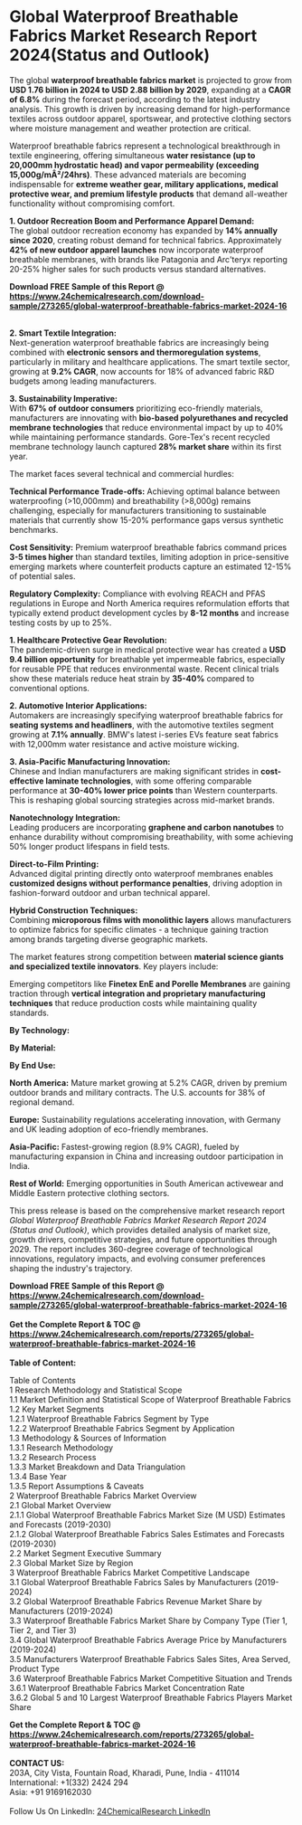 <h1>Global Waterproof Breathable Fabrics Market Research Report 2024(Status and Outlook)</h1><p>The global <strong>waterproof breathable fabrics market</strong> is projected to grow from <strong>USD 1.76 billion in 2024 to USD 2.88 billion by 2029</strong>, expanding at a <strong>CAGR of 6.8%</strong> during the forecast period, according to the latest industry analysis. This growth is driven by increasing demand for high-performance textiles across outdoor apparel, sportswear, and protective clothing sectors where moisture management and weather protection are critical.</p><p>Waterproof breathable fabrics represent a technological breakthrough in textile engineering, offering simultaneous <strong>water resistance (up to 20,000mm hydrostatic head) and vapor permeability (exceeding 15,000g/mÂ²/24hrs)</strong>. These advanced materials are becoming indispensable for <strong>extreme weather gear, military applications, medical protective wear, and premium lifestyle products</strong> that demand all-weather functionality without compromising comfort.</p><p><strong>1. Outdoor Recreation Boom and Performance Apparel Demand:</strong><br>
The global outdoor recreation economy has expanded by <strong>14% annually since 2020</strong>, creating robust demand for technical fabrics. Approximately <strong>42% of new outdoor apparel launches</strong> now incorporate waterproof breathable membranes, with brands like Patagonia and Arc'teryx reporting 20-25% higher sales for such products versus standard alternatives.</p><div><b>Download FREE Sample of this Report @ 
            <a href="https://www.24chemicalresearch.com/download-sample/273265/global-waterproof-breathable-fabrics-market-2024-16">
            https://www.24chemicalresearch.com/download-sample/273265/global-waterproof-breathable-fabrics-market-2024-16</a></b></div><br><p><strong>2. Smart Textile Integration:</strong><br>
Next-generation waterproof breathable fabrics are increasingly being combined with <strong>electronic sensors and thermoregulation systems</strong>, particularly in military and healthcare applications. The smart textile sector, growing at <strong>9.2% CAGR</strong>, now accounts for 18% of advanced fabric R&amp;D budgets among leading manufacturers.</p><p><strong>3. Sustainability Imperative:</strong><br>
With <strong>67% of outdoor consumers</strong> prioritizing eco-friendly materials, manufacturers are innovating with <strong>bio-based polyurethanes and recycled membrane technologies</strong> that reduce environmental impact by up to 40% while maintaining performance standards. Gore-Tex's recent recycled membrane technology launch captured <strong>28% market share</strong> within its first year.</p><p>The market faces several technical and commercial hurdles:</p><p><strong>Technical Performance Trade-offs:</strong> Achieving optimal balance between waterproofing (&gt;10,000mm) and breathability (&gt;8,000g) remains challenging, especially for manufacturers transitioning to sustainable materials that currently show 15-20% performance gaps versus synthetic benchmarks.</p><p><strong>Cost Sensitivity:</strong> Premium waterproof breathable fabrics command prices <strong>3-5 times higher</strong> than standard textiles, limiting adoption in price-sensitive emerging markets where counterfeit products capture an estimated 12-15% of potential sales.</p><p><strong>Regulatory Complexity:</strong> Compliance with evolving REACH and PFAS regulations in Europe and North America requires reformulation efforts that typically extend product development cycles by <strong>8-12 months</strong> and increase testing costs by up to 25%.</p><p><strong>1. Healthcare Protective Gear Revolution:</strong><br>
The pandemic-driven surge in medical protective wear has created a <strong>USD 9.4 billion opportunity</strong> for breathable yet impermeable fabrics, especially for reusable PPE that reduces environmental waste. Recent clinical trials show these materials reduce heat strain by <strong>35-40%</strong> compared to conventional options.</p><p><strong>2. Automotive Interior Applications:</strong><br>
Automakers are increasingly specifying waterproof breathable fabrics for <strong>seating systems and headliners</strong>, with the automotive textiles segment growing at <strong>7.1% annually</strong>. BMW's latest i-series EVs feature seat fabrics with 12,000mm water resistance and active moisture wicking.</p><p><strong>3. Asia-Pacific Manufacturing Innovation:</strong><br>
Chinese and Indian manufacturers are making significant strides in <strong>cost-effective laminate technologies</strong>, with some offering comparable performance at <strong>30-40% lower price points</strong> than Western counterparts. This is reshaping global sourcing strategies across mid-market brands.</p><p><strong>Nanotechnology Integration:</strong><br>
	Leading producers are incorporating <strong>graphene and carbon nanotubes</strong> to enhance durability without compromising breathability, with some achieving 50% longer product lifespans in field tests.</p><p><strong>Direct-to-Film Printing:</strong><br>
	Advanced digital printing directly onto waterproof membranes enables <strong>customized designs without performance penalties</strong>, driving adoption in fashion-forward outdoor and urban technical apparel.</p><p><strong>Hybrid Construction Techniques:</strong><br>
	Combining <strong>microporous films with monolithic layers</strong> allows manufacturers to optimize fabrics for specific climates - a technique gaining traction among brands targeting diverse geographic markets.</p><p>The market features strong competition between <strong>material science giants and specialized textile innovators</strong>. Key players include:</p><p>Emerging competitors like <strong>Finetex EnE and Porelle Membranes</strong> are gaining traction through <strong>vertical integration and proprietary manufacturing techniques</strong> that reduce production costs while maintaining quality standards.</p><p><strong>By Technology:</strong></p><p><strong>By Material:</strong></p><p><strong>By End Use:</strong></p><p><strong>North America:</strong> Mature market growing at 5.2% CAGR, driven by premium outdoor brands and military contracts. The U.S. accounts for 38% of regional demand.</p><p><strong>Europe:</strong> Sustainability regulations accelerating innovation, with Germany and UK leading adoption of eco-friendly membranes.</p><p><strong>Asia-Pacific:</strong> Fastest-growing region (8.9% CAGR), fueled by manufacturing expansion in China and increasing outdoor participation in India.</p><p><strong>Rest of World:</strong> Emerging opportunities in South American activewear and Middle Eastern protective clothing sectors.</p><p>This press release is based on the comprehensive market research report <em>Global Waterproof Breathable Fabrics Market Research Report 2024 (Status and Outlook)</em>, which provides detailed analysis of market size, growth drivers, competitive strategies, and future opportunities through 2029. The report includes 360-degree coverage of technological innovations, regulatory impacts, and evolving consumer preferences shaping the industry's trajectory.</p><div><b>Download FREE Sample of this Report @ 
            <a href="https://www.24chemicalresearch.com/download-sample/273265/global-waterproof-breathable-fabrics-market-2024-16">
            https://www.24chemicalresearch.com/download-sample/273265/global-waterproof-breathable-fabrics-market-2024-16</a></b></div><br><div><b>Get the Complete Report & TOC @ 
            <a href="https://www.24chemicalresearch.com/reports/273265/global-waterproof-breathable-fabrics-market-2024-16">
            https://www.24chemicalresearch.com/reports/273265/global-waterproof-breathable-fabrics-market-2024-16</a></b></div><br>
            <b>Table of Content:</b><p>Table of Contents<br />
1 Research Methodology and Statistical Scope<br />
1.1 Market Definition and Statistical Scope of Waterproof Breathable Fabrics<br />
1.2 Key Market Segments<br />
1.2.1 Waterproof Breathable Fabrics Segment by Type<br />
1.2.2 Waterproof Breathable Fabrics Segment by Application<br />
1.3 Methodology & Sources of Information<br />
1.3.1 Research Methodology<br />
1.3.2 Research Process<br />
1.3.3 Market Breakdown and Data Triangulation<br />
1.3.4 Base Year<br />
1.3.5 Report Assumptions & Caveats<br />
2 Waterproof Breathable Fabrics Market Overview<br />
2.1 Global Market Overview<br />
2.1.1 Global Waterproof Breathable Fabrics Market Size (M USD) Estimates and Forecasts (2019-2030)<br />
2.1.2 Global Waterproof Breathable Fabrics Sales Estimates and Forecasts (2019-2030)<br />
2.2 Market Segment Executive Summary<br />
2.3 Global Market Size by Region<br />
3 Waterproof Breathable Fabrics Market Competitive Landscape<br />
3.1 Global Waterproof Breathable Fabrics Sales by Manufacturers (2019-2024)<br />
3.2 Global Waterproof Breathable Fabrics Revenue Market Share by Manufacturers (2019-2024)<br />
3.3 Waterproof Breathable Fabrics Market Share by Company Type (Tier 1, Tier 2, and Tier 3)<br />
3.4 Global Waterproof Breathable Fabrics Average Price by Manufacturers (2019-2024)<br />
3.5 Manufacturers Waterproof Breathable Fabrics Sales Sites, Area Served, Product Type<br />
3.6 Waterproof Breathable Fabrics Market Competitive Situation and Trends<br />
3.6.1 Waterproof Breathable Fabrics Market Concentration Rate<br />
3.6.2 Global 5 and 10 Largest Waterproof Breathable Fabrics Players Market Share </p><div><b>Get the Complete Report & TOC @ 
            <a href="https://www.24chemicalresearch.com/reports/273265/global-waterproof-breathable-fabrics-market-2024-16">
            https://www.24chemicalresearch.com/reports/273265/global-waterproof-breathable-fabrics-market-2024-16</a></b></div><br><b>CONTACT US:</b><br>
            203A, City Vista, Fountain Road, Kharadi, Pune, India - 411014<br>
            International: +1(332) 2424 294<br>
            Asia: +91 9169162030 <br><br>
            Follow Us On LinkedIn: <a href="https://www.linkedin.com/company/24chemicalresearch/">24ChemicalResearch LinkedIn</a>